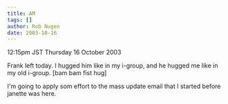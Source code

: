 ```yaml
---
title: AM
tags: []
author: Rob Nugen
date: 2003-10-16
---
```


<p class=date>12:15pm JST Thursday 16 October 2003</p>

<p>Frank left today.   I hugged him like in my i-group, and he hugged
me like in my old i-group. [bam bam fist hug]</p>

<p>I'm going to apply som effort to the mass update email that I
started before janette was here.</p>

